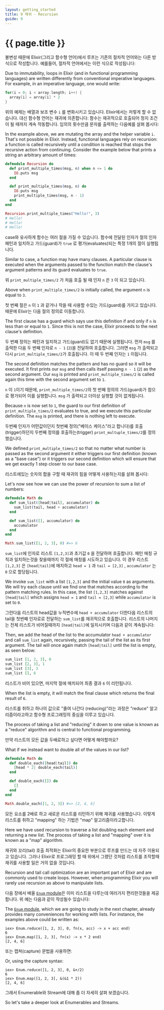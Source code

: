 ```yaml
---
layout: getting_started
title: 9 재귀 - Recursion
guide: 9
---
```


# {{ page.title }}

  <div class="toc"></div>

불변성 때문에 Elixir(그리고 함수형 언어)에서 루프는 기존의 절차적 언어와는 다른 방식으로 작성합니다. 예를들어, 절차적 언어에서는 이런 식으로 작성됩니다:

Due to immutability, loops in Elixir (and in functional programming languages) are written differently from conventional imperative languages. For example, in an imperative language, one would write:

```c
for(i = 0; i < array.length; i++) {
  array[i] = array[i] * 2
}
```

위의 예제는 배열과 보조 변수 `i` 를 변화시키고 있습니다. Elixir에서는 저렇게 할 수 없습니다. 대신 함수형 언어는 재귀에 의존합니다: 함수는 재귀적으로 호출되어 정지 조건이 될 때까지 계속 작동합니다. 임의의 횟수만큼 문자를 출력하는 다음예를 살펴 봅시다:

In the example above, we are mutating the array and the helper variable `i`. That's not possible in Elixir. Instead, functional languages rely on recursion: a function is called recursively until a condition is reached that stops the recursive action from continuing. Consider the example below that prints a string an arbitrary amount of times:

```elixir
defmodule Recursion do
  def print_multiple_times(msg, n) when n <= 1 do
    IO.puts msg
  end

  def print_multiple_times(msg, n) do
    IO.puts msg
    print_multiple_times(msg, n - 1)
  end
end

Recursion.print_multiple_times("Hello!", 3)
# Hello!
# Hello!
# Hello!
```

case와 유사하게 함수는 여러 절을 가질 수 있습니다. 함수에 전달된 인자가 절의 인자패턴과 일치하고 가드(guard)가 `true` 로 평가(evaluates)되는 특정 1개의 절이 실행됩니다.

Similar to case, a function may have many clauses. A particular clause is executed when the arguments passed to the function match the clause's argument patterns and its guard evaluates to `true`.

위 `print_multiple_times/2` 가 처음 호출 될 때 인자 `n` 은 `3` 이 되고 있습니다.

Above when `print_multiple_times/2` is initially called, the argument `n` is equal to `3`.

첫 번째 절은 `n` 이 `1` 과 같거나 작을 때 사용할 수있는 가드(guard)를 가지고 있습니다. 때문에 Elixir는 다음 절의 정의로 이동합니다.

The first clause has a guard which says use this definition if and only if `n` is less than or equal to `1`. Since this is not the case, Elixir proceeds to the next clause's definition.

두 번째 정의는 패턴과 일치하고 가드(guard)도 없기 때문에 실행됩니다. 먼저 `msg` 를 출력한 다음 두 번째 인자로 `n - 1` (`2`)을 전달하여 호출합니다. 그러면 `msg` 가 출력되고 다시 `print_multiple_times/2`가 호출됩니다. 이 때 두 번째 인자는 `1` 이됩니다.

The second definition matches the pattern and has no guard so it will be executed. It first prints our `msg` and then calls itself passing `n - 1` (`2`) as the second argument. Our `msg` is printed and `print_multiple_times/2` is called again this time with the second argument set to `1`.

`n` 이 `1`이기 때문에, `print_multiple_times/2`의 첫 번째 정의의 가드(guard)가 참으로 평가되어 이를 실행합니다. `msg` 가 출력되고 더이상 실행할 것이 없게됩니다.

Because `n` is now set to `1`, the guard to our first definition of `print_multiple_times/2` evaluates to true, and we execute this particular definition. The `msg` is printed, and there is nothing left to execute.

두번째 인자가 어떤값이던지 첫번째 정의("베이스 케이스"라고 합니다)를 호출(trigger)하던지 두번째 정의를 호출하는(trigger) `print_multuple_times/2`를 정의했습니다.

We defined `print_multiple_times/2` so that no matter what number is passed as the second argument it either triggers our first definition (known as a "base case") or it triggers our second definition which will ensure that we get exactly 1 step closer to our base case.

리스트에있는 숫자의 합을 구할 때 재귀의 힘을 어떻게 사용하는지를 살펴 봅시다:

Let's now see how we can use the power of recursion to sum a list of numbers:

```elixir
defmodule Math do
  def sum_list([head|tail], accumulator) do
    sum_list(tail, head + accumulator)
  end

  def sum_list([], accumulator) do
    accumulator
  end
end

Math.sum_list([1, 2, 3], 0) #=> 6
```

`sum_list`에 인자로 리스트 `[1,2,3]`과 초기값 `0` 을 전달하여 호출합니다. 패턴 매칭 규칙과 일치하는것을 찾을때까지 각 절에 매칭를 시도하고 있습니다. 이 경우 리스트 `[1,2,3]` 은 `[head|tail]`에 매치하고 `head = 1` 과 `tail = [2,3]` , `accumulator` 는 `0` 으로 할당됩니다.

We invoke `sum_list` with a list `[1,2,3]` and the initial value `0` as arguments. We will try each clause until we find one that matches according to the pattern matching rules. In this case, the list `[1,2,3]` matches against `[head|tail]` which assigns `head = 1` and `tail = [2,3]` while `accumulator` is set to `0`.

그런다음 리스트의 head값을 누적변수에 `head + accumulator` 더한다음 리스트의 tail을 첫번째 인자로로 전달하는 `sum_list`를 재귀적으로 호출합니다. 리스트의 나머지는 전체 리스트가 비어질때까지 `[head|tail]`에 일치시키며 다음과 같이 계속됩니다:

Then, we add the head of the list to the accumulator `head + accumulator` and call `sum_list` again, recursively, passing the tail of the list as its first argument. The tail will once again match `[head|tail]` until the list is empty, as seen below:

```elixir
sum_list [1, 2, 3], 0
sum_list [2, 3], 1
sum_list [3], 3
sum_list [], 6
```

리스트가 비어 있으면, 마지막 절에 매치되어 최종 결과 `6` 이 리턴됩니다.

When the list is empty, it will match the final clause which returns the final result of `6`.

리스트를 취하고 하나의 값으로 "줄여 나간다 (reducing)"라는 과정은 "reduce" 알고리즘이라고하고 함수형 프로그래밍의 중심을 이루고 있습니다.

The process of taking a list and "reducing" it down to one value is known as a "reduce" algorithm and is central to functional programming.

만약 리스트의 모든 값을 두배로하고 싶다면 어떻게 해야할까요?

What if we instead want to double all of the values in our list?

```elixir
defmodule Math do
  def double_each([head|tail]) do
    [head * 2| double_each(tail)]
  end

  def double_each([]) do
    []
  end
end

Math.double_each([1, 2, 3]) #=> [2, 4, 6]
```

모든 요소를 2배로 하고 새로운 리스트를 리턴하기 위해 재귀를 사용했습니다. 이렇게 리스트를 취하고 "mapping" 하는 기법은 "map" 알고리즘이라고합니다.

Here we have used recursion to traverse a list doubling each element and returning a new list. The process of taking a list and "mapping" over it is known as a "map" algorithm.

재귀와 꼬리(tail) 호출 최적화는 Elixir의 중요한 부분으로 루프를 만드는 데 자주 이용되고 있습니다. 그러나 Elixir로 프로그래밍 할 때 위에서 그랬던 것처럼 리스트를 조작할때 재귀를 사용할 일은 거의 없을 것입니다.

Recursion and tail call optimization are an important part of Elixir and are commonly used to create loops. However, when programming Elixir you will rarely use recursion as above to manipulate lists.

다음 장에서 배울 [`Enum` module](/docs/stable/elixir/Enum.html)은 이미 리스트을 다루는데 여러가지 편리한것들을 제공합니다. 위 예는 다음과 같이 작성될수 있습니다:

The [`Enum` module](/docs/stable/elixir/Enum.html), which we are going to study in the next chapter, already provides many conveniences for working with lists. For instance, the examples above could be written as:

```iex
iex> Enum.reduce([1, 2, 3], 0, fn(x, acc) -> x + acc end)
6
iex> Enum.map([1, 2, 3], fn(x) -> x * 2 end)
[2, 4, 6]
```

또는 캡쳐(capture) 문법을 사용하면:

Or, using the capture syntax:

```iex
iex> Enum.reduce([1, 2, 3], 0, &+/2)
6
iex> Enum.map([1, 2, 3], &(&1 * 2))
[2, 4, 6]
```

그래서 Enumerable와 Stream에 대해 좀 더 자세히 살펴 보겠습니다.

So let's take a deeper look at Enumerables and Streams.
